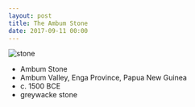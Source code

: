 ```yaml
---
layout: post
title: The Ambum Stone
date: 2017-09-11 00:00
---
```


![stone]

* Ambum Stone
* Ambum Valley, Enga Province, Papua New Guinea
* c. 1500 BCE
* greywacke stone

[stone]: http://2.bp.blogspot.com/-JoAyU8AH4FI/VFzeF4-tLpI/AAAAAAAAEPc/Y5uutwF9DGA/s1600/Ambum.jpg
